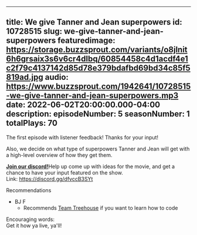 
---
title: We give Tanner and Jean superpowers
id: 10728515
slug: we-give-tanner-and-jean-superpowers
featuredimage: https://storage.buzzsprout.com/variants/o8jlnit6h6grsaix3s6v6cr4dlbq/60854458c4d1acdf4e1c2f79c4137142d85d78e379bdafbd69bd34c85f5819ad.jpg
audio: https://www.buzzsprout.com/1942641/10728515-we-give-tanner-and-jean-superpowers.mp3
date: 2022-06-02T20:00:00.000-04:00
description: 
episodeNumber: 5
seasonNumber: 1
totalPlays: 70
---
The first episode with listener feedback! Thanks for your input!  
  
Also, we decide on what type of superpowers Tanner and Jean will get with a high-level overview of how they get them.  
  
[**Join our discord!**](https://discord.gg/dfvccB3SYt)Help up come up with ideas for the movie, and get a chance to have your input featured on the show.  
Link: <https://discord.gg/dfvccB3SYt>  
  
Recommendations

* BJ F  
   * Recommends [Team Treehouse](https://teamtreehouse.com/) if you want to learn how to code

Encouraging words:  
Get it how ya live, ya'll!
  
  